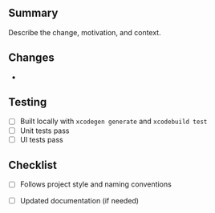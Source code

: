 ## Summary

Describe the change, motivation, and context.

## Changes
- 

## Testing
- [ ] Built locally with `xcodegen generate` and `xcodebuild test`
- [ ] Unit tests pass
- [ ] UI tests pass

## Checklist
- [ ] Follows project style and naming conventions
- [ ] Updated documentation (if needed)


